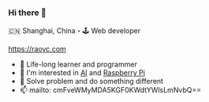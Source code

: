 ### Hi there 👋

🇨🇳 Shanghai, China・🕹 Web developer

https://raoyc.com

- 🌱 Life-long learner and programmer
- 👯 I'm interested in [AI](https://github.com/topics/ai) and [Raspberry Pi](https://github.com/topics/raspberry-pi)
- 🤔 Solve problem and do something different
- 📫 mailto: cmFveWMyMDA5KGF0KWdtYWlsLmNvbQ==

